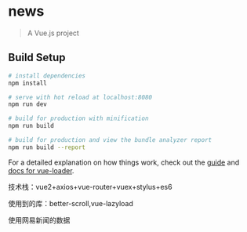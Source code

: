 # news

> A Vue.js project

## Build Setup

``` bash
# install dependencies
npm install

# serve with hot reload at localhost:8080
npm run dev

# build for production with minification
npm run build

# build for production and view the bundle analyzer report
npm run build --report
```

For a detailed explanation on how things work, check out the [guide](http://vuejs-templates.github.io/webpack/) and [docs for vue-loader](http://vuejs.github.io/vue-loader).

技术栈：vue2+axios+vue-router+vuex+stylus+es6

使用到的库：better-scroll,vue-lazyload

使用网易新闻的数据
